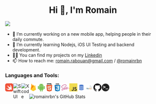 <h1 align="center">Hi 👋, I'm Romain</h1>

<img src="https://img.shields.io/twitter/follow/romainrbn?color=1DA1F2&label=Join%20me%20on%20Twitter%21&logo=twitter&style=for-the-badge"/>

- 🔭 I’m currently working on a new mobile app, helping people in their daily commute.
- 🌱 I’m currently learning Nodejs, iOS UI Testing and backend development. 
- 👨‍💻 You can find my projects on my [Linkedin](linkedin.com/in/romain-rabouan)
- 📫 How to reach me: romain.rabouan@gmail.com / [@romainrbn](https://twitter.com/romainrbn)

### Languages and Tools:

<img align="left" alt="Swift" width="26px" src="https://raw.githubusercontent.com/github/explore/80688e429a7d4ef2fca1e82350fe8e3517d3494d/topics/swift/swift.png"/>
<img align="left" alt="SwiftUI" width="26px" src="https://developer.apple.com/assets/elements/icons/swiftui/swiftui-96x96_2x.png"/>
<img align="left" alt="Xcode" width="26px" src="https://upload.wikimedia.org/wikipedia/commons/thumb/1/1e/Xcode_Icon.png/600px-Xcode_Icon.png"/>
<img align="left" alt="Firebase" width="26px" src="https://raw.githubusercontent.com/github/explore/80688e429a7d4ef2fca1e82350fe8e3517d3494d/topics/firebase/firebase.png"/>
<img align="left" alt="Android" width="26px" src="https://raw.githubusercontent.com/github/explore/80688e429a7d4ef2fca1e82350fe8e3517d3494d/topics/android/android.png"/>
<img align="left" alt="HTML5" width="26px" src="https://raw.githubusercontent.com/github/explore/80688e429a7d4ef2fca1e82350fe8e3517d3494d/topics/html/html.png" />
<img align="left" alt="CSS3" width="26px" src="https://raw.githubusercontent.com/github/explore/80688e429a7d4ef2fca1e82350fe8e3517d3494d/topics/css/css.png"/>
<img align="left" alt="Sass" width="26px" src="https://raw.githubusercontent.com/github/explore/80688e429a7d4ef2fca1e82350fe8e3517d3494d/topics/sass/sass.png"/>
<img align="left" alt="JavaScript" width="26px" src="https://raw.githubusercontent.com/github/explore/80688e429a7d4ef2fca1e82350fe8e3517d3494d/topics/javascript/javascript.png"/>
<img align="left" alt="SQL" width="26px" src="https://raw.githubusercontent.com/github/explore/80688e429a7d4ef2fca1e82350fe8e3517d3494d/topics/sql/sql.png"/>
<img align="left" alt="MySQL" width="26px" src="https://raw.githubusercontent.com/github/explore/80688e429a7d4ef2fca1e82350fe8e3517d3494d/topics/mysql/mysql.png" />
<img align="left" alt="GitHub" width="26px" src="https://raw.githubusercontent.com/github/explore/78df643247d429f6cc873026c0622819ad797942/topics/github/github.png"/>
<img align="left" alt="Terminal" width="26px" src="https://raw.githubusercontent.com/github/explore/80688e429a7d4ef2fca1e82350fe8e3517d3494d/topics/terminal/terminal.png"/>

<!--START_SECTION:activity-->
<!--END_SECTION:activity-->

<br><br>
<img align="left" alt="romainrbn's GitHub Stats" src="https://github-readme-stats-2-rho.vercel.app/api?username=romainrbn&show_icons=true&hide_border=true"/>
  

